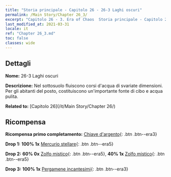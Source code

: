 ```yaml
---
title: "Storia principale - Capitolo 26 - 26-3 Laghi oscuri"
permalink: /Main Story/Chapter 26_3/
excerpt: "Capitolo 26 - 3. Era of Chaos  Storia principale - Capitolo 26_3. 26-3 Laghi oscuri"
last_modified_at: 2021-03-31
locale: it
ref: "Chapter 26_3.md"
toc: false
classes: wide
---
```


## Dettagli

 **Nome:** 26-3 Laghi oscuri

 **Descrizione:** Nel sottosuolo fluiscono corsi d'acqua di svariate dimensioni. Per gli abitanti del posto, costituiscono un'importante fonte di cibo e acqua pulita.

 **Related to:** [Capitolo 26](/it/Main Story/Chapter 26/)

## Ricompensa

 **Ricompensa primo completamento:** [Chiave d'argento](/it/Items/con_693/){: .btn .btn--era3}

 **Drop 1:** **100% 1x** [Mercurio stellare](/it/Items/mat_91/){: .btn .btn--era5}

 **Drop 2:** **60% 0x** [Zolfo mistico](/it/Items/mat_85/){: .btn .btn--era5}, **40% 1x** [Zolfo mistico](/it/Items/mat_85/){: .btn .btn--era5}

 **Drop 3:** **100% 1x** [Pergamene incantesimi](/it/Items/con_694/){: .btn .btn--era3}

